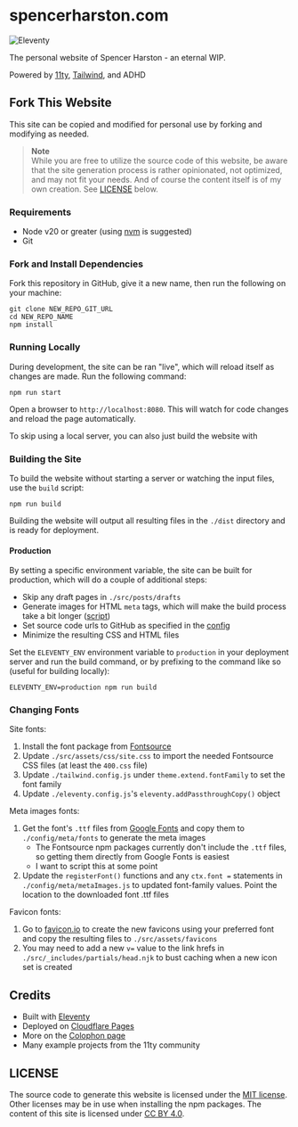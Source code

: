# spencerharston.com

![Eleventy](https://img.shields.io/badge/eleventy-4.0.2-blue)

The personal website of Spencer Harston - an eternal WIP.

Powered by [11ty](https://www.11ty.dev/), [Tailwind](https://www.tailwindcss.com/), and ADHD

## Fork This Website

This site can be copied and modified for personal use by forking and modifying as needed.

> **Note**  
> While you are free to utilize the source code of this website, be aware that the site generation process is rather opinionated, not optimized, and may not fit your needs. And of course the content itself is of my own creation. See [LICENSE](#license) below.

### Requirements
* Node v20 or greater (using [nvm](https://github.com/nvm-sh/nvm) is suggested)
* Git

### Fork and Install Dependencies

Fork this repository in GitHub, give it a new name, then run the following on your machine:

```
git clone NEW_REPO_GIT_URL
cd NEW_REPO_NAME
npm install
```

### Running Locally

During development, the site can be ran "live", which will reload itself as changes are made. Run the following command:

```
npm run start
```
Open a browser to `http://localhost:8080`. This will watch for code changes and reload the page automatically.

To skip using a local server, you can also just build the website with


### Building the Site

To build the website without starting a server or watching the input files, use the `build` script:

```
npm run build
```

Building the website will output all resulting files in the `./dist` directory and is ready for deployment.

#### Production

By setting a specific environment variable, the site can be built for production, which will do a couple of additional steps:

 - Skip any draft pages in `./src/posts/drafts`
 - Generate images for HTML `meta` tags, which will make the build process take a bit longer ([script](./config/meta/metaImage.js))
 - Set source code urls to GitHub as specified in the [config](./config/config.js)
 - Minimize the resulting CSS and HTML files 

Set the `ELEVENTY_ENV` environment variable to `production` in your deployment server and run the build command, or by prefixing to the command like so (useful for building locally):

```
ELEVENTY_ENV=production npm run build
```

### Changing Fonts
Site fonts:
1. Install the font package from [Fontsource](https://fontsource.org/)
2. Update `./src/assets/css/site.css` to import the needed Fontsource CSS files (at least the `400.css` file)
3. Update `./tailwind.config.js` under `theme.extend.fontFamily` to set the font family 
4. Update `./eleventy.config.js`'s `eleventy.addPassthroughCopy()` object

Meta images fonts:
1. Get the font's `.ttf` files from [Google Fonts](https://fonts.google.com) and copy them to `./config/meta/fonts` to generate the meta images
    - The Fontsource npm packages currently don't include the `.ttf` files, so getting them directly from Google Fonts is easiest
    - I want to script this at some point
2. Update the `registerFont()` functions and any `ctx.font =` statements in `./config/meta/metaImages.js` to updated font-family values. Point the location to the downloaded font .ttf files

Favicon fonts:
1. Go to [favicon.io](https://favicon.io) to create the new favicons using your preferred font and copy the resulting files to `./src/assets/favicons`
2. You may need to add a new `v=` value to the link hrefs in `./src/_includes/partials/head.njk` to bust caching when a new icon set is created


## Credits

* Built with [Eleventy](https://www.11ty.dev)
* Deployed on [Cloudflare Pages](https://pages.cloudflare.com/)
* More on the [Colophon page](https://www.spencerharston.com/colophon)
* Many example projects from the 11ty community

## LICENSE
The source code to generate this website is licensed under the [MIT license](/LICENSE). Other licenses may be in use when installing the npm packages. The content of this site is licensed under [CC BY 4.0](https://creativecommons.org/licenses/by/4.0/).
